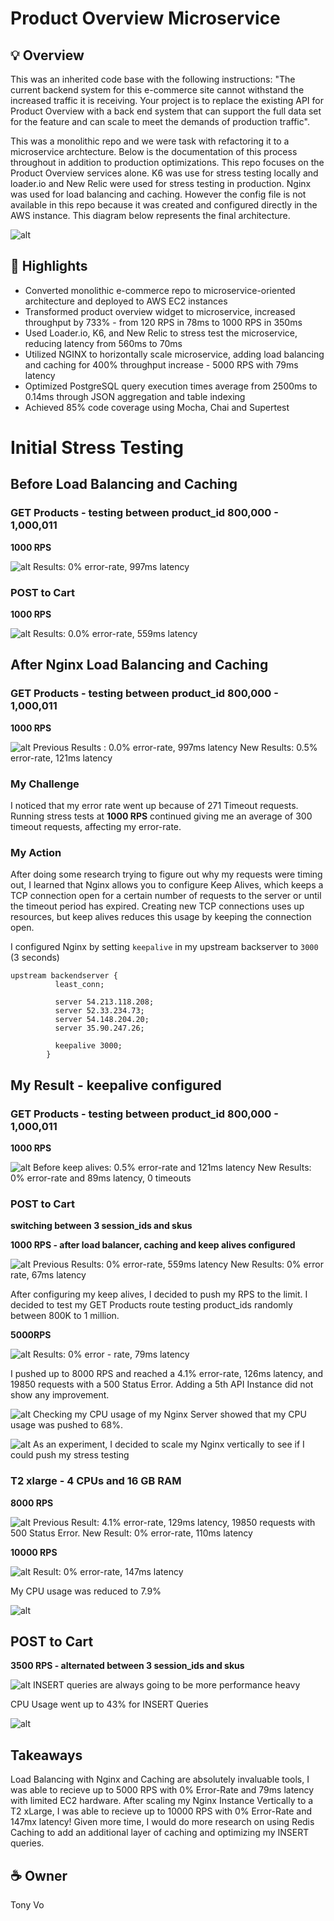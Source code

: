 # Product Overview Microservice

## 💡 Overview
This was an inherited code base with the following instructions: "The current backend system for this e-commerce site cannot withstand the increased traffic it is receiving. Your project is to replace the existing API for Product Overview with a back end system that can support the full data set for the feature and can scale to meet the demands of production traffic". 

This was a monolithic repo and we were task with refactoring it to a microservice archtecture. Below is the documentation of this process throughout in addition to production optimizations. This repo focuses on the Product Overview services alone. K6 was use for stress testing locally and loader.io and New Relic were used for stress testing in production. Nginx was used for load balancing and caching. However the config file is not available in this repo because it was created and configured directly in the AWS instance. This diagram below represents the final architecture. 

![alt](https://res.cloudinary.com/djfpzruso/image/upload/c_scale,w_800/v1683841301/Screenshot_2023-04-11_at_4.30.29_PM_wwybuw.png)

## 🤖 Highlights
- Converted monolithic e-commerce repo to microservice-oriented architecture and deployed to AWS EC2 instances
- Transformed product overview widget to microservice, increased throughput by 733% - from 120 RPS in 78ms to 1000 RPS in 350ms
- Used Loader.io, K6, and New Relic to stress test the microservice, reducing latency from 560ms to 70ms
- Utilized NGINX to horizontally scale microservice, adding load balancing and caching for 400% throughput increase - 5000 RPS with 79ms latency
- Optimized PostgreSQL query execution times average from 2500ms to 0.14ms through JSON aggregation and table indexing
- Achieved 85% code coverage using Mocha, Chai and Supertest

# Initial Stress Testing
## Before Load Balancing and Caching
### GET Products - testing between product_id 800,000 - 1,000,011

**1000 RPS**

![alt](https://res.cloudinary.com/djfpzruso/image/upload/c_scale,w_800/v1683841417/1000_rps_mtlrn8.png)
Results: 0% error-rate, 997ms latency

### POST to Cart

**1000 RPS**

![alt](https://res.cloudinary.com/djfpzruso/image/upload/c_scale,w_800/v1683841483/1000_rps_post_pe3mlx.png)
Results: 0.0% error-rate, 559ms latency

## After Nginx Load Balancing and Caching
### GET Products - testing between product_id 800,000 - 1,000,011

**1000 RPS**

![alt](https://res.cloudinary.com/djfpzruso/image/upload/c_scale,w_800/v1683841564/1000_rps_get_after_yobyms.png)
Previous Results : 0.0% error-rate, 997ms latency
New Results: 0.5% error-rate, 121ms latency

### My Challenge
I noticed that my error rate went up because of 271 Timeout requests. Running stress tests at ****1000 RPS**** continued giving me an average of 300 timeout requests, affecting my error-rate. 

### My Action
After doing some research trying to figure out why my requests were timing out, I learned that Nginx allows you to configure Keep Alives, which keeps a TCP connection open for a certain number of requests to the server or until the timeout period has expired. Creating new TCP connections uses up resources, but keep alives reduces this usage by keeping the connection open.

I configured Nginx by setting  `keepalive` in my upstream backserver to `3000` (3 seconds)

```
upstream backendserver {
          least_conn;

          server 54.213.118.208;
          server 52.33.234.73;
          server 54.148.204.20;
          server 35.90.247.26;

          keepalive 3000;
        }
```

## My Result - keepalive configured
### GET Products - testing between product_id 800,000 - 1,000,011

**1000 RPS**

![alt](https://res.cloudinary.com/djfpzruso/image/upload/c_scale,w_800/v1683841634/1000_rps_keep_alives_dql7cf.png)
Before keep alives: 0.5% error-rate and 121ms latency
New Results: 0% error-rate and 89ms latency, 0 timeouts

### POST to Cart

**switching between 3 session_ids and skus**

**1000 RPS - after load balancer, caching and keep alives configured**

![alt](https://res.cloudinary.com/djfpzruso/image/upload/c_scale,w_800/v1683841707/1000_rps_post_cart_m1bfeq.png)
Previous Results: 0% error-rate, 559ms latency
New Results: 0% error rate, 67ms latency


After configuring my keep alives, I decided to push my RPS to the limit. I decided to test my GET Products route testing product_ids randomly between 800K to 1 million. 

**5000RPS**

![alt](https://res.cloudinary.com/djfpzruso/image/upload/c_scale,w_800/v1683841758/5000_rps_uxrtat.png)
Results: 0% error - rate, 79ms latency

I pushed up to 8000 RPS and reached a 4.1% error-rate, 126ms latency, and 19850 requests with a 500 Status Error. Adding a 5th API Instance did not show any improvement. 

![alt](https://res.cloudinary.com/djfpzruso/image/upload/c_scale,w_800/v1683841806/8000_rps_cy47al.png)
Checking my CPU usage of my Nginx Server showed that my CPU usage was pushed to 68%.

![alt](https://res.cloudinary.com/djfpzruso/image/upload/c_scale,w_800/v1683841987/cpu_screenshot1_fljf3x.png)
As an experiment, I decided to scale my Nginx vertically to see if I could push my stress testing

### T2 xlarge - 4 CPUs and 16 GB RAM

**8000 RPS**

![alt](https://res.cloudinary.com/djfpzruso/image/upload/c_scale,w_800/v1683841933/8000_rps_tc2large_w4unll.png)
Previous Result: 4.1% error-rate, 129ms latency, 19850 requests with 500 Status Error.
New Result: 0% error-rate, 110ms latency

**10000 RPS**

![alt](https://res.cloudinary.com/djfpzruso/image/upload/c_scale,w_800/v1683842042/10000rps_xoz2z7.png)
Result: 0% error-rate, 147ms latency

My CPU usage was reduced to 7.9%

![alt](https://res.cloudinary.com/djfpzruso/image/upload/c_scale,w_800/v1683842090/cpu_screenshot2_xvxitu.png)

## POST to Cart

**3500 RPS - alternated between 3 session_ids and skus**

![alt](https://res.cloudinary.com/djfpzruso/image/upload/c_scale,w_800/v1683842136/3000_post_rps_aeabdd.png)
INSERT queries are always going to be more performance heavy

CPU Usage went up to 43% for INSERT Queries

![alt](https://res.cloudinary.com/djfpzruso/image/upload/c_scale,w_800/v1683842187/cpu_screenshot3_hcdyli.png)

## Takeaways
Load Balancing with Nginx and Caching are absolutely invaluable tools, I was able to recieve up to 5000 RPS with 0% Error-Rate and 79ms latency with limited EC2 hardware. After scaling my Nginx Instance Vertically to a T2 xLarge, I was able to recieve up to 10000 RPS with 0% Error-Rate and 147mx latency! Given more time, I would do more research on using Redis Caching to add an additional layer of caching and optimizing my INSERT queries. 


## ☕ Owner
Tony Vo


